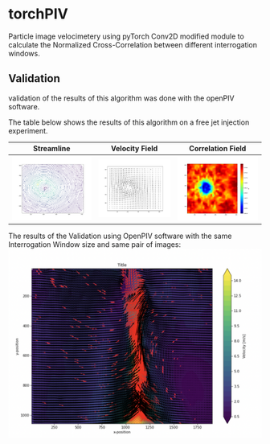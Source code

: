 # torchPIV
Particle image velocimetery using pyTorch Conv2D modified module to calculate the Normalized Cross-Correlation between different interrogation windows.
## Validation 
validation of the results of this algorithm was done with the openPIV software.

The table below shows the results of this algorithm on a free jet injection experiment.

|        Streamline   | Velocity Field | Correlation Field | 
|:----------:|:-------------:|:-------------:|
|![](figs/streamline.png)|![](figs/velocity_field.png)|![](figs/correlation_field.png)

The results of the Validation using OpenPIV software with the same Interrogation Window size and same pair of images:
![](figs/openPIV_31_81.png)
